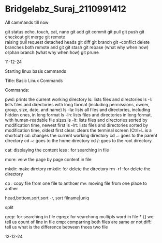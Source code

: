 # Bridgelabz_Suraj_2110991412
All cammands till now 

git status
echo, touch, cat, nano
git add
git commit
git pull
git push
git checkout
git merge
git remote					
raising pull request
detached heads 
git diff
git branch
git -conflict
delete branches both remote and git 
git stash
git rebase (what why when how)
orphan branch (what why when how)
git prune

11-12-24




Starting linux basis cammands

Title: Basic Linux Commands

Commands:

pwd: prints the current working directory ls: lists files and directories ls -l: lists files and directories with long format (including permissions, owner, group, size, date, and name) ls -la: lists all files and directories, including hidden ones, in long format ls -lh: lists files and directories in long format, with human-readable file sizes ls -lt: lists files and directories sorted by modification time, newest first ls -lrt: lists files and directories sorted by modification time, oldest first clear: clears the terminal screen (Ctrl+L is a shortcut) cd: changes the current working directory cd ..: goes to the parent directory cd ~: goes to the home directory cd /: goes to the root directory

cat: displaying the content less : for searching in file

more: veiw the page by page content in file

mkdir: make dirctory rmkdir: for delete the directory rm -rf :for delete the directory

cp : copy file from one file to anthoer mv: moving file from one place to anther

head,bottom,sort,sort -r, sort filname|uniq

split

grep: for searching in file egrep: for searchong multipls word in file
 *
 {} 
wc: tell us count of line in file cmp: comparring both files are same or not
 diff: tell us what is the difference between thoes two file

12-12-24
